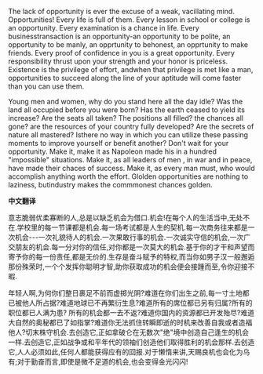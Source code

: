

The lack of opportunity is ever the excuse of a weak, vacillating mind. Opportunities! Every life is full of them. Every lesson in school or college is an opportunity. Every examination is a chance in life. Every businesstransaction is an opportunity-an opportunity to be polite, an opportunity to be manly, an opprtunity to behonest, an opprtunity to make friends. Every proof of confidence in you is a great opportunity. Every responsibility thrust upon your strength and your honor is priceless. Existence is the privilege of effort, andwhen that privilege is met like a man, opportunities to succeed along the line of your aptitude will come faster than you can use them.

Young men and women, why do you stand here all the day idle? Was the land all occupied before you were born? Has the earth ceased to yield its increase? Are the seats all taken? The positions all filled? the chances all gone? are the resources of your country fully developed? Are the secrets of nature all mastered? Isthere no way in which you can utilize these passing moments to improve yourself or benefit another? Don't wait for your opportunity. Make it, make it as Napoleon made his in a hundred "impossible" situations. Make it, as all leaders of men , in war and in peace, have made their chaces of success. Make it, as every man must, who would accomplish anything worth the effort. Glolden opportunities are nothing to laziness, butindustry makes the commmonest chances golden.

**中文翻译**

意志脆弱优柔寡断的人,总是以缺乏机会为借口.机会!在每个人的生活当中,无处不在.学校里的每一节课都是机会.每一场考试都是人生的契机.每一次商务往来都是一次机会---一次礼貌待人的机会.一次果敢行事的机会.一次诚实守信的机会,一次广交朋友的机会.每一分对你的信任,对你都是一次莫大的机会.基于你的才干和声望而寄予你的每一份责任,都是无价的.生存是奋斗赋予的特权,而当你如男子汉一般邂逅那份殊荣时,一个个发挥你聪明才智,助你获取成功的机会便会接踵而至,令你迎接不暇.

年轻人啊,为何你们整日裹足不前而虚掷光阴?难道在你们出生之前,每一寸土地都已被他人所占据?难道地球已不再繁衍生息?难道所有的席位都已另有归属?所有的职位都已人满为患? 所有的机会都一去不返?难道你国内的资源都已开发殆尽?难道大自然的奥秘都已了如指掌?难道你无法抓住转瞬即逝的时机来改善自我或者造福他人?切末株守机会.去创造它,正如拿破仑在无数次"绝"境中创造自己逢生的机会一样.去创造它,正如战争或和平年代的领袖们创造他们取得胜利的机会那样.去创造它,人人必须如此,任何人都能获得应有的回报.对于懒惰来讲,天赐良机也会化为乌有;对于勤奋而言,即使是微不足道的机会,也会变得金光闪闪!
